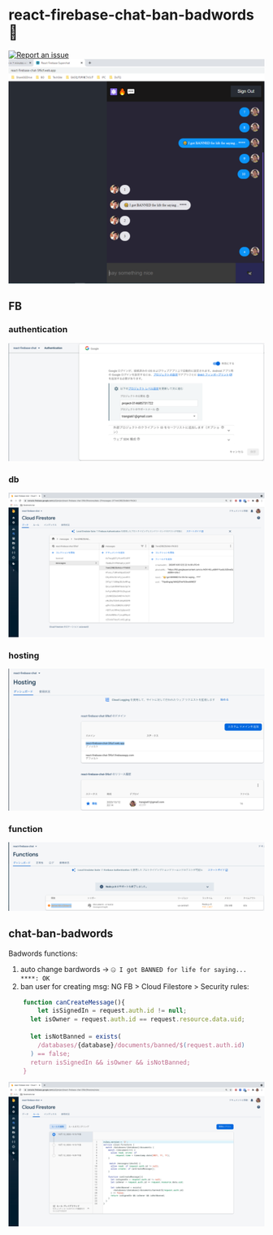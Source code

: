 # react-firebase-chat-ban-badwords 🚀

[![Report an issue](https://img.shields.io/badge/Support-Issues-green)](https://github.com/tquangdo/react-firebase-chat-ban-badwords/issues/new)
![demo](demo.png)

## FB
### authentication
![authentication](authentication.png)
### db
![db](db.png)
### hosting
![hosting](hosting.png)
### function
![function](function.png)

## chat-ban-badwords
Badwords functions:
1. auto change bardwords -> `🤐 I got BANNED for life for saying... ****: OK`
2. ban user for creating msg: NG
FB > Cloud Filestore > Security rules:
```js
    function canCreateMessage(){
    	let isSignedIn = request.auth.id != null;
      let isOwner = request.auth.id == request.resource.data.uid;
      
      let isNotBanned = exists(
      	/databases/{database}/documents/banned/$(request.auth.id)
      ) == false;
      return isSignedIn && isOwner && isNotBanned;
    }
```
![db_rule](db_rule.png)
